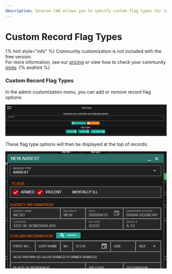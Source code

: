 ```yaml
---
description: Sonoran CAD allows you to specify custom flag types for records!
---
```


# Custom Record Flag Types

{% hint style="info" %}
Community customization is not included with the free version.  
For more information, see our [pricing](https://sonorancad.com/app/#/pricing) or view how to check your community [limits](../getting-started/view-your-limits.md).
{% endhint %}

### Custom Record Flag Types

In the admin customization menu, you can add or remove record flag options:

![Sonoran CAD&apos;s record flag customization](../../.gitbook/assets/flag_custom.PNG)

These flag type options will then be displayed at the top of records:

![Configured record flags are displayed at the top of the record editor](../../.gitbook/assets/flags_shown.PNG)

